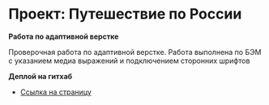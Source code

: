 # Проект: Путешествие по России

**Работа по адаптивной верстке**

Проверочная работа по адаптивной верстке. Работа выполнена по БЭМ с указанием медиа выражений и подключением сторонних шрифтов

**Деплой на гитхаб**

* [Ссылка на страницу](https://irina199212.github.io/russian-travel/)

